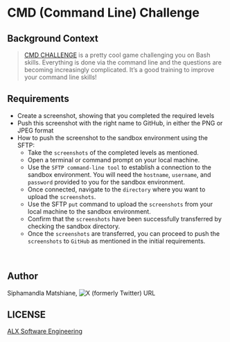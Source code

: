 # CMD (Command Line) Challenge

## Background Context
> [CMD CHALLENGE](https://intranet.alxswe.com/rltoken/a83_NOBEtXgFr1Yqej0HYA) is a pretty cool game challenging you on Bash skills. Everything is done via the command line and the questions are becoming increasingly complicated. It’s a good training to improve your command line skills!

## Requirements
- Create a screenshot, showing that you completed the required levels
- Push this screenshot with the right name to GitHub, in either the PNG or JPEG format
- How to push the screenshot to the sandbox environment using the SFTP:
    * Take the `screenshots` of the completed levels as mentioned.
    * Open a terminal or command prompt on your local machine.
    * Use the `SFTP command-line tool` to establish a connection to the sandbox environment. You will need the `hostname`, `username`, and `password` provided to you for the sandbox environment.
    * Once connected, navigate to the `directory` where you want to upload the `screenshots`.
    * Use the SFTP `put` command to upload the `screenshots` from your local machine to the sandbox environment.
    * Confirm that the `screenshots` have been successfully transferred by checking the sandbox directory.
    * Once the `screenshots` are transferred, you can proceed to push the `screenshots` to `GitHub` as mentioned in the initial requirements.
<br>

## Author
Siphamandla Matshiane, ![X (formerly Twitter) URL](https://img.shields.io/twitter/url?url=https%3A%2F%2Ftwitter.com%2Fsbumatshiane916) 

## LICENSE
[ALX Software Engineering](https://www.alxafrica.com/software-engineering/)
